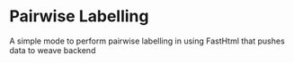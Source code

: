 # Pairwise Labelling

A simple mode to perform pairwise labelling in using FastHtml that pushes data to weave backend
